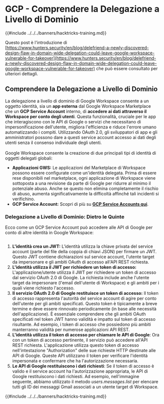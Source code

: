 # GCP - Comprendere la Delegazione a Livello di Dominio

{{#include ../../../banners/hacktricks-training.md}}

Questo post è l'introduzione di [https://www.hunters.security/en/blog/delefriend-a-newly-discovered-design-flaw-in-domain-wide-delegation-could-leave-google-workspace-vulnerable-for-takeover](https://www.hunters.security/en/blog/delefriend-a-newly-discovered-design-flaw-in-domain-wide-delegation-could-leave-google-workspace-vulnerable-for-takeover) che può essere consultato per ulteriori dettagli.

## **Comprendere la Delegazione a Livello di Dominio**

La delegazione a livello di dominio di Google Workspace consente a un oggetto identità, sia un **app esterna** dal Google Workspace Marketplace che un **GCP Service Account** interno, di **accedere ai dati attraverso il Workspace per conto degli utenti**. Questa funzionalità, cruciale per le app che interagiscono con le API di Google o servizi che necessitano di impersonificazione dell'utente, migliora l'efficienza e riduce l'errore umano automatizzando i compiti. Utilizzando OAuth 2.0, gli sviluppatori di app e gli amministratori possono dare a questi service account accesso ai dati degli utenti senza il consenso individuale degli utenti.\
\
Google Workspace consente la creazione di due principali tipi di identità di oggetti delegati globali:

- **Applicazioni GWS:** Le applicazioni del Marketplace di Workspace possono essere configurate come un'identità delegata. Prima di essere rese disponibili nel marketplace, ogni applicazione di Workspace viene sottoposta a una revisione da parte di Google per ridurre al minimo il potenziale abuso. Anche se questo non elimina completamente il rischio di abuso, aumenta significativamente la difficoltà affinché tali incidenti si verifichino.
- **GCP Service Account:** Scopri di più su [**GCP Service Accounts qui**](../gcp-basic-information/#service-accounts).

### **Delegazione a Livello di Dominio: Dietro le Quinte**

Ecco come un GCP Service Account può accedere alle API di Google per conto di altre identità in Google Workspace:

<figure><img src="../../../images/image (58).png" alt=""><figcaption></figcaption></figure>

1. **L'identità crea un JWT:** L'identità utilizza la chiave privata del service account (parte del file della coppia di chiavi JSON) per firmare un JWT. Questo JWT contiene dichiarazioni sul service account, l'utente target da impersonare e gli ambiti OAuth di accesso all'API REST richiesta.
2. **L'identità utilizza il JWT per richiedere un token di accesso:** L'applicazione/utente utilizza il JWT per richiedere un token di accesso dal servizio OAuth 2.0 di Google. La richiesta include anche l'utente target da impersonare (l'email dell'utente di Workspace) e gli ambiti per i quali viene richiesto l'accesso.
3. **Il servizio OAuth 2.0 di Google restituisce un token di accesso:** Il token di accesso rappresenta l'autorità del service account di agire per conto dell'utente per gli ambiti specificati. Questo token è tipicamente a breve termine e deve essere rinnovato periodicamente (in base alle necessità dell'applicazione). È essenziale comprendere che gli ambiti OAuth specificati nel token JWT hanno validità e impatto sul token di accesso risultante. Ad esempio, i token di accesso che possiedono più ambiti manterranno validità per numerose applicazioni API REST.
4. **L'identità utilizza il token di accesso per chiamare le API di Google**: Ora con un token di accesso pertinente, il servizio può accedere all'API REST richiesta. L'applicazione utilizza questo token di accesso nell'intestazione "Authorization" delle sue richieste HTTP destinate alle API di Google. Queste API utilizzano il token per verificare l'identità impersonata e confermare che ha l'autorizzazione necessaria.
5. **Le API di Google restituiscono i dati richiesti**: Se il token di accesso è valido e il service account ha l'autorizzazione appropriata, le API di Google restituiscono i dati richiesti. Ad esempio, nell'immagine seguente, abbiamo utilizzato il metodo _users.messages.list_ per elencare tutti gli ID dei messaggi Gmail associati a un utente target di Workspace.

{{#include ../../../banners/hacktricks-training.md}}
